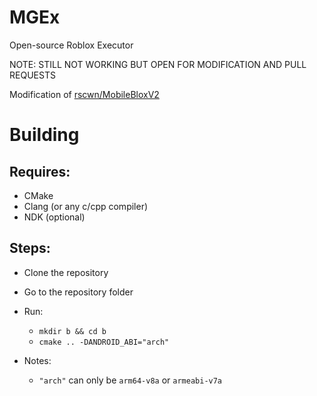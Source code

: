 # MGEx
Open-source Roblox Executor

NOTE: STILL NOT WORKING BUT OPEN FOR MODIFICATION AND PULL REQUESTS

Modification of [rscwn/MobileBloxV2](https://github.com/ironleon888/MobileBloxV2)

# Building

## Requires:
- CMake
- Clang (or any c/cpp compiler)
- NDK (optional)

## Steps:
- Clone the repository
- Go to the repository folder
- Run:
  - `mkdir b && cd b`
  - `cmake .. -DANDROID_ABI="arch"`

- Notes:
  - `"arch"` can only be `arm64-v8a` or `armeabi-v7a`

